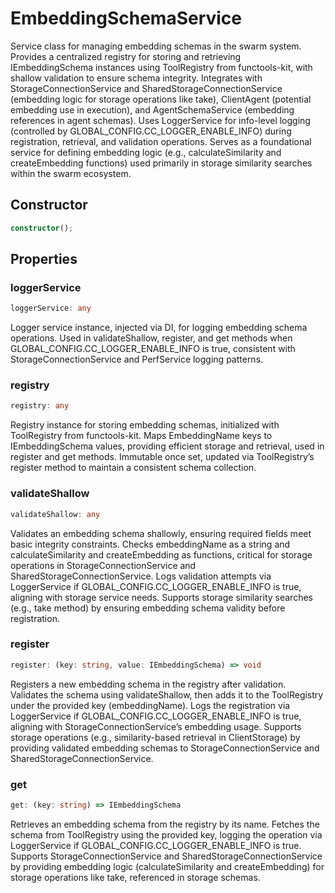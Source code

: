 # EmbeddingSchemaService

Service class for managing embedding schemas in the swarm system.
Provides a centralized registry for storing and retrieving IEmbeddingSchema instances using ToolRegistry from functools-kit, with shallow validation to ensure schema integrity.
Integrates with StorageConnectionService and SharedStorageConnectionService (embedding logic for storage operations like take), ClientAgent (potential embedding use in execution), and AgentSchemaService (embedding references in agent schemas).
Uses LoggerService for info-level logging (controlled by GLOBAL_CONFIG.CC_LOGGER_ENABLE_INFO) during registration, retrieval, and validation operations.
Serves as a foundational service for defining embedding logic (e.g., calculateSimilarity and createEmbedding functions) used primarily in storage similarity searches within the swarm ecosystem.

## Constructor

```ts
constructor();
```

## Properties

### loggerService

```ts
loggerService: any
```

Logger service instance, injected via DI, for logging embedding schema operations.
Used in validateShallow, register, and get methods when GLOBAL_CONFIG.CC_LOGGER_ENABLE_INFO is true, consistent with StorageConnectionService and PerfService logging patterns.

### registry

```ts
registry: any
```

Registry instance for storing embedding schemas, initialized with ToolRegistry from functools-kit.
Maps EmbeddingName keys to IEmbeddingSchema values, providing efficient storage and retrieval, used in register and get methods.
Immutable once set, updated via ToolRegistry’s register method to maintain a consistent schema collection.

### validateShallow

```ts
validateShallow: any
```

Validates an embedding schema shallowly, ensuring required fields meet basic integrity constraints.
Checks embeddingName as a string and calculateSimilarity and createEmbedding as functions, critical for storage operations in StorageConnectionService and SharedStorageConnectionService.
Logs validation attempts via LoggerService if GLOBAL_CONFIG.CC_LOGGER_ENABLE_INFO is true, aligning with storage service needs.
Supports storage similarity searches (e.g., take method) by ensuring embedding schema validity before registration.

### register

```ts
register: (key: string, value: IEmbeddingSchema) => void
```

Registers a new embedding schema in the registry after validation.
Validates the schema using validateShallow, then adds it to the ToolRegistry under the provided key (embeddingName).
Logs the registration via LoggerService if GLOBAL_CONFIG.CC_LOGGER_ENABLE_INFO is true, aligning with StorageConnectionService’s embedding usage.
Supports storage operations (e.g., similarity-based retrieval in ClientStorage) by providing validated embedding schemas to StorageConnectionService and SharedStorageConnectionService.

### get

```ts
get: (key: string) => IEmbeddingSchema
```

Retrieves an embedding schema from the registry by its name.
Fetches the schema from ToolRegistry using the provided key, logging the operation via LoggerService if GLOBAL_CONFIG.CC_LOGGER_ENABLE_INFO is true.
Supports StorageConnectionService and SharedStorageConnectionService by providing embedding logic (calculateSimilarity and createEmbedding) for storage operations like take, referenced in storage schemas.
